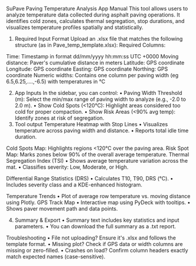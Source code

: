 SuPave Paving Temperature Analysis App Manual
This tool allows users to analyze temperature data collected during asphalt paving operations. It identifies cold zones, calculates thermal segregation, stop durations, and visualizes temperature profiles spatially and statistically.
 
1.	 Required Input Format
Upload an .xlsx file that matches the following structure (as in Pave_temp_template.xlsx):
Required Columns:


Time: Timestamp in format dd/mm/yyyy hh:mm:ss UTC +0000
Moving distance:	Paver's cumulative distance in meters
Latitude:	GPS coordinate
Longitude:	GPS  coordinate
Easting:	GPS coordinate
Northing:	GPS  coordinate
Numeric widths:	Contains one column per paving width (eg 6.5,6.25,….,-6.5) with temperatures in °C


2.	 App Inputs
In the sidebar, you can control:
•	Paving Width Threshold (m):
Select the min/max range of paving width to analyze (e.g., -2.0 to 2.0 m).
•	Show Cold Spots (<120°C):
Highlight areas considered too cold for proper compaction.
•	Show Risk Areas (<90% avg temp):
Identify zones at risk of segregation.
3.	Tool output
Temperature Heatmap with Stop Lines
•	Visualizes temperature across paving width and distance.
•	Reports total idle time duration.

Cold Spots Map: Highlights regions <120°C over the paving area.
Risk Spot Map: Marks zones below 90% of the overall average temperature.
Thermal Segregation Index (TSI)
•	Shows average temperature variation across the mat.
•	Classifies severity: Low, Moderate, or High.

Differential Range Statistics (DRS)
•	Calculates T10, T90, DRS (°C).
•	Includes severity class and a KDE-enhanced histogram.

Temperature Trends
•	Plot of average row temperature vs. moving distance using Plotly.
GPS Track Map
•	Interactive map using PyDeck with tooltips.
•	Shows paver movement path and data points.

4.	 Summary & Export
•	Summary text includes key statistics and input parameters.
•	You can download the full summary as a .txt report.

Troubleshooting
•	File not uploading? Ensure it's .xlsx and follows the template format.
•	Missing plot? Check if GPS data or width columns are missing or zero-filled.
•	Crashes on load? Confirm column headers exactly match expected names (case-sensitive).

